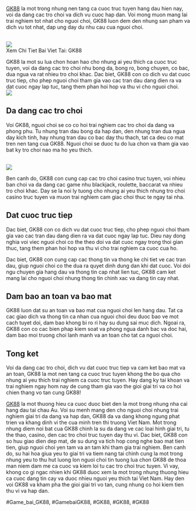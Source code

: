 <p><a href="https://gk88.place/">GK88</a> la mot trong nhung nen tang ca cuoc truc tuyen hang dau hien nay, voi da dang cac tro choi va dich vu cuoc hap dan. Voi mong muon mang lai trai nghiem tot nhat cho nguoi choi, GK88 luon dem den nhung san pham va dich vu tot nhat, dap ung day du nhu cau cua nguoi choi.</p><br><img src="https://gk88.place/wp-content/uploads/2025/04/gk88-nap-va-rut-tien-nhanh-chong.jpg"></br>
Xem Chi Tiet Bai Viet Tai: GK88<p>GK88 la mot su lua chon hoan hao cho nhung ai yeu thich ca cuoc truc tuyen, voi da dang cac tro choi nhu bong da, bong ro, bong chuyen, co bac, dua ngua va rat nhieu tro choi khac. Dac biet, GK88 con co dich vu dat cuoc truc tiep, cho phep nguoi choi tham gia vao cac tran dau dang dien ra va dat cuoc ngay lap tuc, tang them phan hoi hop va thu vi cho nguoi choi.<br><img src="https://gk88.place/wp-content/uploads/2025/04/gk88-nap-va-rut-tien-nhanh-chong.jpg"></br><h2>Da dang cac tro choi</h2><p>Voi GK88, nguoi choi se co co hoi trai nghiem cac tro choi da dang va phong phu. Tu nhung tran dau bong da hap dan, den nhung tran dua ngua day kich tinh, hay nhung tran dau co bac day thu thach, tat ca deu co mat tren nen tang cua GK88. Nguoi choi se duoc tu do lua chon va tham gia vao bat ky tro choi nao ma ho yeu thich.</p><br><img src="https://gk88.place/wp-content/uploads/2025/04/tai-app-gk88-tien-loi-de-dang.jpg"></br><p>Ben canh do, GK88 con cung cap cac tro choi casino truc tuyen, voi nhieu ban choi va da dang cac game nhu blackjack, roulette, baccarat va nhieu tro choi khac. Day se la noi ly tuong cho nhung ai yeu thich nhung tro choi casino truc tuyen va muon trai nghiem cam giac choi thuc te ngay tai nha.<h2>Dat cuoc truc tiep</h2><p>Dac biet, GK88 con co dich vu dat cuoc truc tiep, cho phep nguoi choi tham gia vao cac tran dau dang dien ra va dat cuoc ngay lap tuc. Dieu nay dong nghia voi viec nguoi choi co the theo doi va dat cuoc ngay trong thoi gian thuc, tang them phan hoi hop va thu vi cho trai nghiem ca cuoc cua ho.</p><p>Dac biet, GK88 con cung cap cac thong tin va thong ke chi tiet ve cac tran dau, giup nguoi choi co the dua ra quyet dinh dung dan khi dat cuoc. Voi doi ngu chuyen gia hang dau va thong tin cap nhat lien tuc, GK88 cam ket mang lai cho nguoi choi nhung thong tin chinh xac va dang tin cay nhat.<h2>Dam bao an toan va bao mat</h2><p>GK88 luon dat su an toan va bao mat cua nguoi choi len hang dau. Tat ca cac giao dich va thong tin ca nhan cua nguoi choi deu duoc bao ve mot cach tuyet doi, dam bao khong bi ro ri hay su dung sai muc dich. Ngoai ra, GK88 con co cac bien phap kiem soat va phong ngua danh bac va doc hai, dam bao moi truong choi lanh manh va an toan cho tat ca nguoi choi.</p><h2>Tong ket</h2><p>Voi da dang cac tro choi, dich vu dat cuoc truc tiep va cam ket bao mat va an toan, GK88 la mot nen tang ca cuoc truc tuyen khong the bo qua cho nhung ai yeu thich trai nghiem ca cuoc truc tuyen. Hay dang ky tai khoan va trai nghiem ngay hom nay de cung tham gia vao the gioi giai tri va co hoi chien thang vo tan cung GK88!</p><p><a href="https://gk88.place/">GK88</a> la mot thuong hieu ca cuoc duoc biet den la mot trong nhung nha cai hang dau tai chau Au. Voi su menh mang den cho nguoi choi nhung trai nghiem giai tri da dang va hap dan, GK88 da va dang khong ngung phat trien va khang dinh vi the cua minh tren thi truong Viet Nam. Mot trong nhung diem noi bat cua GK88 chinh la su da dang ve cac loai hinh giai tri, tu the thao, casino, den cac tro choi truc tuyen day thu vi. Dac biet, GK88 con so huu giao dien dep mat, de su dung va tich hop cong nghe bao mat tien tien, giup nguoi choi yen tam va an tam khi tham gia trai nghiem. Ben canh do, su hai hoa giua yeu to giai tri va tiem nang tai chinh cung la mot trong nhung yeu to thu hut luong lon nguoi choi tin tuong lua chon GK88 de thoa man niem dam me ca cuoc va kiem loi tu cac tro choi truc tuyen. Vi vay, khong co gi ngac nhien khi GK88 duoc xem la mot trong nhung thuong hieu ca cuoc dang tin cay va duoc nhieu nguoi yeu thich tai Viet Nam. Hay den voi GK88 va kham pha the gioi giai tri vo tan, cung nhung co hoi kiem tien thu vi va hap dan.</p>
#Game_bai_GK88, #GamebaiGK88, #GK88, #GK88, #GK88
